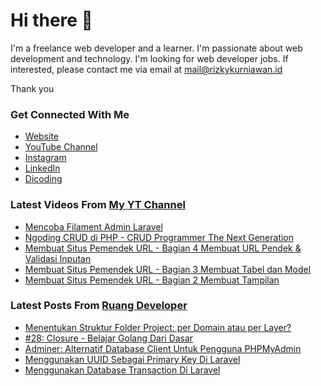 # Hi there 👋

I'm a freelance web developer and a learner. I'm passionate about web development and technology. I'm looking for web developer jobs. If interested, please contact me via email at mail@rizkykurniawan.id

Thank you

### Get Connected With Me
- [Website](https://www.rizkykurniawan.id)
- [YouTube Channel](https://www.youtube.com/kykurniawan)
- [Instagram](https://instagram.com/qwertykurniawan)
- [LinkedIn](https://www.linkedin.com/in/kykurniawan/)
- [Dicoding](https://www.dicoding.com/users/rizkykurniawan)

### Latest Videos From [My YT Channel](https://www.youtube.com/kykurniawan)
<!-- YOUTUBE:START -->
- [Mencoba Filament Admin Laravel](https://www.youtube.com/watch?v=I2gtdn-S9h8)
- [Ngoding CRUD di PHP -  CRUD Programmer The Next Generation](https://www.youtube.com/watch?v=vr0OO-IQ4w4)
- [Membuat Situs Pemendek URL - Bagian 4 Membuat URL Pendek &amp; Validasi Inputan](https://www.youtube.com/watch?v=zmLwSpuMzKY)
- [Membuat Situs Pemendek URL - Bagian 3 Membuat Tabel dan Model](https://www.youtube.com/watch?v=YPmMm17XQDc)
- [Membuat Situs Pemendek URL - Bagian 2 Membuat Tampilan](https://www.youtube.com/watch?v=fW2CVksow9k)
<!-- YOUTUBE:END -->

### Latest Posts From [Ruang Developer](https://www.ruangdeveloper.com)
<!-- RUANGDEVELOPER:START -->
- [Menentukan Struktur Folder Project: per Domain atau per Layer?](https://www.ruangdeveloper.com/blog/menentukan-struktur-folder-project-per-domain-atau-per-layer/)
- [#28: Closure - Belajar Golang Dari Dasar](https://www.ruangdeveloper.com/blog/golang-closure/)
- [Adminer: Alternatif Database Client Untuk Pengguna PHPMyAdmin](https://www.ruangdeveloper.com/blog/adminer-alternatif-database-client-untuk-pengguna-phpmyadmin/)
- [Menggunakan UUID Sebagai Primary Key Di Laravel](https://www.ruangdeveloper.com/blog/menggunakan-uuid-sebagai-primary-key-di-laravel/)
- [Menggunakan Database Transaction Di Laravel](https://www.ruangdeveloper.com/blog/menggunakan-database-transaction-di-laravel/)
<!-- RUANGDEVELOPER:END -->

